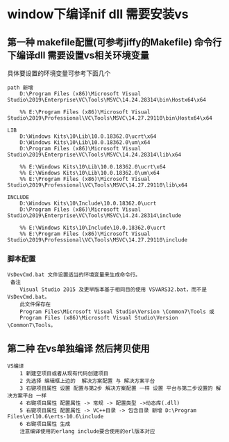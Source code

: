 # window下编译nif dll  需要安装vs

## 第一种 makefile配置(可参考jiffy的Makefile) 命令行下编译dll 需要设置vs相关环境变量
具体要设置的环境变量可参考下面几个
```
path 新增
	D:\Program Files (x86)\Microsoft Visual Studio\2019\Enterprise\VC\Tools\MSVC\14.24.28314\bin\Hostx64\x64

    %% E:\Program Files (x86)\Microsoft Visual Studio\2019\Professional\VC\Tools\MSVC\14.27.29110\bin\Hostx64\x64
	
LIB
	D:\Windows Kits\10\Lib\10.0.18362.0\ucrt\x64
	D:\Windows Kits\10\Lib\10.0.18362.0\um\x64
	D:\Program Files (x86)\Microsoft Visual Studio\2019\Enterprise\VC\Tools\MSVC\14.24.28314\lib\x64

    %% E:\Windows Kits\10\Lib\10.0.18362.0\ucrt\x64
    %% E:\Windows Kits\10\Lib\10.0.18362.0\um\x64
    %% E:\Program Files (x86)\Microsoft Visual Studio\2019\Professional\VC\Tools\MSVC\14.27.29110\lib\x64

INCLUDE
	D:\Windows Kits\10\Include\10.0.18362.0\ucrt
	D:\Program Files (x86)\Microsoft Visual Studio\2019\Enterprise\VC\Tools\MSVC\14.24.28314\include

    %% E:\Windows Kits\10\Include\10.0.18362.0\ucrt
    %% E:\Program Files (x86)\Microsoft Visual Studio\2019\Professional\VC\Tools\MSVC\14.27.29110\include
```

### 脚本配置
    VsDevCmd.bat 文件设置适当的环境变量来生成命令行。
     备注
        Visual Studio 2015 及更早版本基于相同目的使用 VSVARS32.bat，而不是 VsDevCmd.bat。
        此文件保存在 
        Program Files\Microsoft Visual Studio\Version \Common7\Tools 或
        Program Files (x86)\Microsoft Visual Studio\Version \Common7\Tools。
	
## 第二种 在vs单独编译 然后拷贝使用	
    VS编译 
    	1 新建空项目或者从现有代码创建项目
    	2 先选择 编辑框上边的  解决方案配置 与 解决方案平台
    	3 右键项目属性 设置 配置与第2步 解决方案配置 一样 设置 平台与第二步设置的 解决方案平台 一样
    	4 右键项目属性 配置属性 -> 常规 -> 配置类型 ->动态库(.dll)
    	5 右键项目属性 配置属性 -> VC++目录 -> 包含目录 新增 D:\Program Files\erl10.6\erts-10.6\include
    	6 右键项目属性 生成 
    	注意编译使用的erlang include要合使用的erl版本对应